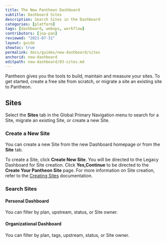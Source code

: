 ```yaml
---
title: The New Pantheon Dashboard
subtitle: Dashboard Sites
description: Search Sites in the Dashboard
categories: [platform]
tags: [dashboard, webops, workflow]
contributors: [joa-pan]
reviewed: "2021-07-31"
layout: guide
showtoc: true
permalink: docs/guides/new-dashboard/sites
anchorid: new-dashboard
editpath: new-dashboard/03-sites.md
---
```



Pantheon gives you the tools to build, maintain and measure your sites. To get started, create a free site from scratch, or migrate a site an existing site to Pantheon.

## Sites

Select the **Sites** tab in the Global Primary Navigation menu to search for a Site, migrate an existing Site, or create a new Site. 

### Create a New Site

You can create a new Site from the new Dashboard homepage or from the **Site** tab. 

To create a Site, click **Create New Site**. You will be directed to the Legacy Dashboard for Site creation. Click **Yes,Continue** to be directed to the  **Create Your Pantheon Site** page. For more information on Site creation, refer to the [Creating Sites](/create-sites) documentation. 

### Search Sites

#### Personal Dashboard

You can filter by plan, upstream, status, or Site owner.


#### Organizational Dashboard

You can filter by plan, tags, upstream, status, or Site owner.